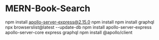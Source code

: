 # MERN-Book-Search

npm install apollo-server-express@2.15.0
npm install
npm install graphql
npx browserslist@latest --update-db
npm install apollo-server-express apollo-server-core express graphql
npm install @apollo/client